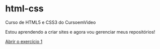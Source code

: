 # html-css

Curso de HTML5 e CSS3 do CursoemVideo

Estou aprendendo a criar sites e agora vou gerenciar meus repositórios!

[Abrir o exercício 1](https://kauanallyson.github.io/html-css/exercicios/ex001/)